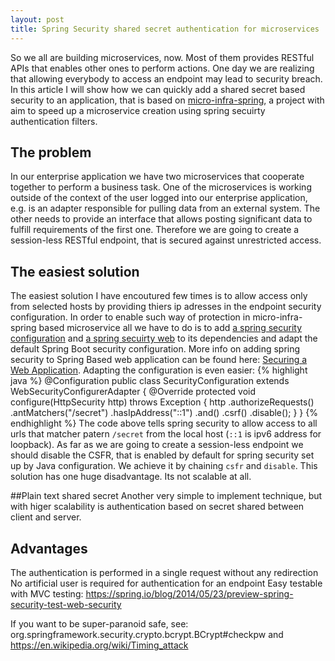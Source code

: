 ```yaml
---
layout: post
title: Spring Security shared secret authentication for microservices 
---
```


So we all are building microservices, now. Most of them provides RESTful APIs that enables other ones to perform actions. One day we are realizing that allowing everybody to access an endpoint may lead to security breach. In this article I will show how we can quickly add a shared secret based security to an application, that is based on [micro-infra-spring](https://github.com/4finance/micro-infra-spring "micro infra spring"), a project with aim to speed up a microservice creation using spring secuirty authentication filters.        

## The problem

In our enterprise application we have two microservices that cooperate together to perform a business task. One of the microservices is working outside of the context of the user logged into our enterprise application, e.g. is an adapter responsible for pulling data from an external system. The other needs to provide an interface that allows posting significant data to fulfill requirements of the first one. Therefore we are going to create a session-less RESTful endpoint, that is secured against unrestricted access. 

## The easiest solution
The easiest solution I have encoutured few times is to allow access only from selected hosts by providing thiers ip adresses in the endpoint security configuration. In order to enable such way of protection in micro-infra-spring based microservice all we have to do is to add [a spring security configuration](http://mvnrepository.com/artifact/org.springframework.security/spring-security-config/4.0.2.RELEASE) and [a spring secuirty web](http://mvnrepository.com/artifact/org.springframework.security/spring-security-web/4.0.2.RELEASE) to its dependencies and adapt the default Spring Boot security configuration. More info on adding spring security to Spring Based web application can be found here: [Securing a Web Application](https://spring.io/guides/gs/securing-web/ "Securing a Web Application"). Adapting the configuration is even easier:
{% highlight java %}
@Configuration
public class SecurityConfiguration extends WebSecurityConfigurerAdapter {
    @Override
    protected void configure(HttpSecurity http) throws Exception {
        http
                .authorizeRequests()
                .antMatchers("/secret")
                .hasIpAddress("::1")
                .and()
                .csrf()
                .disable();
    }
}
{% endhighlight %}
The code above tells spring security to allow access to all urls that matcher patern `/secret` from the local host (`::1` is ipv6 address for loopback). As far as we are going to create a session-less endpoint we should disable the CSFR, that is enabled by default for spring security set up by Java configuration. We achieve it by chaining `csfr` and `disable`. This solution has one huge disadvantage. Its not scalable at all.

##Plain text shared secret
Another very simple to implement technique, but with higer scalability is authentication based on secret shared between client and server.

## Advantages
The authentication is performed in a single request without any redirection
No artificial user is required for authentication for an endpoint
Easy testable with MVC testing: https://spring.io/blog/2014/05/23/preview-spring-security-test-web-security

If you want to be super-paranoid safe, see: org.springframework.security.crypto.bcrypt.BCrypt#checkpw and https://en.wikipedia.org/wiki/Timing_attack
